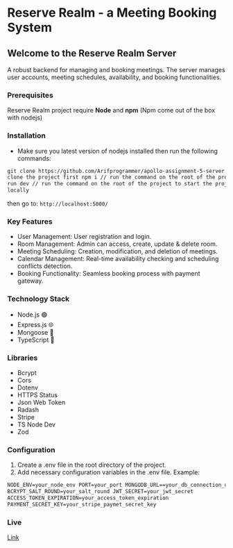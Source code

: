 # Reserve Realm - a Meeting Booking System

## Welcome to the Reserve Realm Server

A robust backend for managing and booking meetings. The server manages user accounts, meeting schedules, availability, and booking functionalities.

### Prerequisites

Reserve Realm project require **Node** and **npm** (Npm come out of the box with nodejs)

### Installation

- Make sure you latest version of nodejs installed then run the following commands:

```html
git clone https://github.com/Arifprogrammer/apollo-assignment-5-server.git //
clone the project first npm i // run the command on the root of the project npm
run dev // run the command on the root of the project to start the project
locally
```

then go to: `http://localhost:5000/`

### Key Features

- User Management: User registration and login.
- Room Management: Admin can access, create, update & delete room.
- Meeting Scheduling: Creation, modification, and deletion of meetings.
- Calendar Management: Real-time availability checking and scheduling conflicts detection.
- Booking Functionality: Seamless booking process with payment gateway.

### Technology Stack

- Node.js 🟢
- Express.js 🌐
- Mongoose 🍃
- TypeScript 📘

### Libraries

- Bcrypt
- Cors
- Dotenv
- HTTPS Status
- Json Web Token
- Radash
- Stripe
- TS Node Dev
- Zod

### Configuration

1. Create a .env file in the root directory of the project.
2. Add necessary configuration variables in the .env file. Example:

```html
NODE_ENV=your_node_env PORT=your_port MONGODB_URL==your_db_connection_uri
BCRYPT_SALT_ROUND=your_salt_round JWT_SECRET=your_jwt_secret
ACCESS_TOKEN_EXPIRATION=your_access_token_expiration
PAYMENT_SECRET_KEY=your_stripe_paymet_secret_key
```

### Live

[Link](https://reserve-realm-server.vercel.app)

